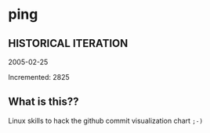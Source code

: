 # ping

## HISTORICAL ITERATION
2005-02-25

Incremented: 2825

## What is this?? 
Linux skills to hack the github commit visualization chart `;-)`
